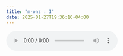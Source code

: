 ```yaml
---
title: "m-onz : 1"
date: 2025-01-27T19:36:16-04:00
---
```


<audio controls>
  <source src="/audio/m-onz1.mp3" type="audio/mpeg">
  Your browser does not support the audio element.
</audio>


